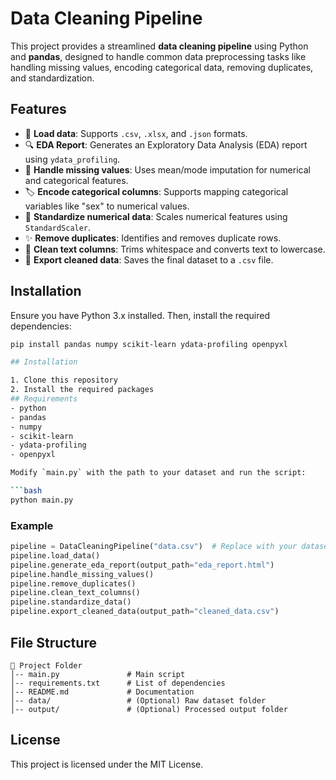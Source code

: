 # Data Cleaning Pipeline

This project provides a streamlined **data cleaning pipeline** using Python and **pandas**, designed to handle common data preprocessing tasks like handling missing values, encoding categorical data, removing duplicates, and standardization.

## Features

- 📂 **Load data**: Supports `.csv`, `.xlsx`, and `.json` formats.
- 🔍 **EDA Report**: Generates an Exploratory Data Analysis (EDA) report using `ydata_profiling`.
- 🔄 **Handle missing values**: Uses mean/mode imputation for numerical and categorical features.
- 🏷 **Encode categorical columns**: Supports mapping categorical variables like "sex" to numerical values.
- 📏 **Standardize numerical data**: Scales numerical features using `StandardScaler`.
- ✨ **Remove duplicates**: Identifies and removes duplicate rows.
- 📝 **Clean text columns**: Trims whitespace and converts text to lowercase.
- 💾 **Export cleaned data**: Saves the final dataset to a `.csv` file.

## Installation

Ensure you have Python 3.x installed. Then, install the required dependencies:
```bash
pip install pandas numpy scikit-learn ydata-profiling openpyxl

## Installation

1. Clone this repository
2. Install the required packages
## Requirements
- python
- pandas
- numpy
- scikit-learn
- ydata-profiling
- openpyxl

Modify `main.py` with the path to your dataset and run the script:

```bash
python main.py
```

### Example

```python
pipeline = DataCleaningPipeline("data.csv")  # Replace with your dataset
pipeline.load_data()
pipeline.generate_eda_report(output_path="eda_report.html")
pipeline.handle_missing_values()
pipeline.remove_duplicates()
pipeline.clean_text_columns()
pipeline.standardize_data()
pipeline.export_cleaned_data(output_path="cleaned_data.csv")
```

## File Structure
```
📂 Project Folder
│-- main.py               # Main script
│-- requirements.txt      # List of dependencies
│-- README.md             # Documentation
│-- data/                 # (Optional) Raw dataset folder
│-- output/               # (Optional) Processed output folder
```

## License
This project is licensed under the MIT License.

